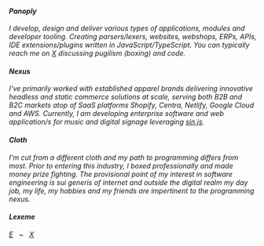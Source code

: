 <h4><i>Panoply</i></h4>
<p>
<i>I develop, design and deliver various types of applications, modules and developer tooling. Creating parsers/lexers, websites, webshops, ERPs, APIs, IDE extensions/plugins written in JavaScript/TypeScript. You can typically reach me on <a href="https://twitter.com/niksavvidis">X</a> discussing pugilism (boxing) and code.</i>
</p>

<h4><i>Nexus</i></h4>
<p>  
<i>I've primarily worked with established apparel brands delivering innovative headless and static commerce solutions at scale, serving both B2B and B2C markets atop of SaaS platforms Shopify, Centra, Netlify, Google Cloud and AWS. Currently, I am developing enterprise software and web application/s for music and digital signage leveraging <a href="https://sinjs.com" target="_blank">sin.js<a/>.
</i> 
</p>

<h4><i>Cloth</i></h4>
<p><i>I'm cut from a different cloth and my path to programming differs from most. Prior to entering this industry, I boxed professionally and made money prize fighting. The provisional point of my interest in software engineering is sui generis of internet and outside the digital realm my day job, my life, my hobbies and my friends are impertinent to the programming nexus.</i>
</p>
<h4><i>Lexeme</i></h4>
<p>
  <i><a href="mailto:n.savvidis@gmx.com">E<a/></i>&nbsp;&nbsp;&nbsp;~&nbsp;&nbsp;
  <i><a href="https://x.com/niksavvidis" target="_blank">X</a></i>
</p>
  
